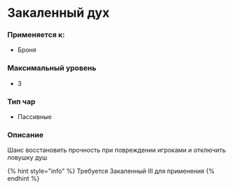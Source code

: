 # Закаленный дух

### Применяется к:

* Броня

### Максимальный уровень&#x20;

* 3

### Тип чар

* Пассивные

### Описание&#x20;

Шанс восстановить прочность при повреждении игроками и отключить ловушку душ

{% hint style="info" %}
Требуется Закаленный III для применения
{% endhint %}

